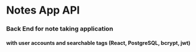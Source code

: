 # Notes App API
### Back End for note taking application 
#### with user accounts and searchable tags (React, PostgreSQL, bcrypt, jwt)
